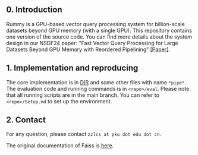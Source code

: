 ## 0. Introduction
Rummy is a GPU-based vector query processing system for billion-scale datasets beyond GPU memory (with a single GPU). This repository contains one version of the source code. You can find more
details about the system design in our NSDI'24 paper: "Fast Vector Query Processing for Large Datasets Beyond GPU Memory with Reordered Pipelining" [[Paper]](https://www.usenix.org/conference/nsdi24/presentation/zhang-zili-pipelining).

## 1. Implementation and reproducing
The core implementation is in [DIR](https://github.com/Gold-Sea/Faiss-GPU/tree/main/faiss/pipe)
and some other files with name `*pipe*`.
The evaluation code and running commands is in `<repo>/eval`.
Please note that all running scripts are in the main branch.
You can refer to `<repo>/Setup.md` to set up the environment.

## 2. Contact
For any question, please contact `zzlcs at pku dot edu dot cn`.

The original documentation of Faiss is [here](https://github.com/Gold-Sea/Faiss-GPU/blob/main/README-faiss.md).
